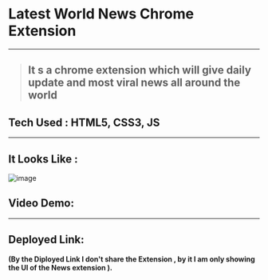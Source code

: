 
# Latest World News Chrome Extension
---

> ## It s a chrome extension which will give daily update and most viral news all around the world
## **Tech Used : HTML5, CSS3, JS**

---

## It Looks Like :

![image](https://user-images.githubusercontent.com/77873383/157924073-edb85c64-ea71-4694-83c6-5c74ef52be2e.png)


## Video Demo:

---

## Deployed Link:  
 **(By the Diployed Link I don't share the Extension , by it I am only showing the UI of the News extension ).**